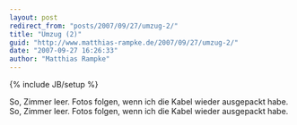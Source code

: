 ```yaml
---
layout: post
redirect_from: "posts/2007/09/27/umzug-2/"
title: "Umzug (2)"
guid: "http://www.matthias-rampke.de/2007/09/27/umzug-2/"
date: "2007-09-27 16:26:33"
author: "Matthias Rampke"
---
```

{% include JB/setup %}

So, Zimmer leer. Fotos folgen, wenn ich die Kabel wieder ausgepackt habe.
So, Zimmer leer. Fotos folgen, wenn ich die Kabel wieder ausgepackt habe.

